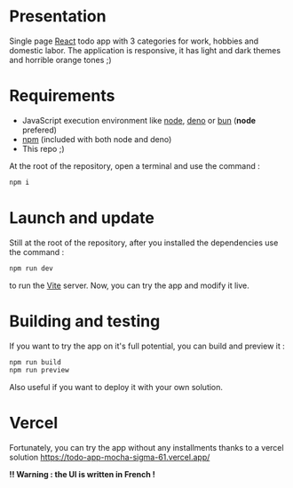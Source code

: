 # Presentation
Single page [React](https://fr.react.dev/) todo app with 3 categories for work, hobbies and domestic labor. 
The application is responsive, it has light and dark themes and horrible orange tones ;)

# Requirements
- JavaScript execution environment like [node](https://nodejs.org/en), [deno](https://deno.com/) or [bun](https://bun.sh/) (**node** prefered)
- [npm](https://www.npmjs.com/) (included with both node and deno)
- This repo ;)

At the root of the repository, open a terminal and use the command :
```sh
npm i
```

# Launch and update
Still at the root of the repository, after you installed the dependencies use the command :
```sh
npm run dev
```
to run the [Vite](https://vite.dev/) server. Now, you can try the app and modify it live.

# Building and testing
If you want to try the app on it's full potential, you can build and preview it :
```sh
npm run build
npm run preview
```
Also useful if you want to deploy it with your own solution.

# Vercel
Fortunately, you can try the app without any installments thanks to a vercel solution <https://todo-app-mocha-sigma-61.vercel.app/>

**!! Warning : the UI is written in French !**
